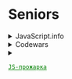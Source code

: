 # Seniors

<details>
  <summary>JavaScript.info</summary>

* [x] [chapter II](https://github.com/duttdutt/seniors/tree/main/javascript.info/chapter%20II)
* [x] [chapter IV](https://github.com/duttdutt/seniors/tree/main/javascript.info/chapter%20IV)
* [x] [chapter V](https://github.com/duttdutt/seniors/tree/main/javascript.info/chapter%20V)
* [x] [chapter VI](https://github.com/duttdutt/seniors/tree/main/javascript.info/chapter%20VI)
* [x] [chapter VII](https://github.com/duttdutt/seniors/tree/main/javascript.info/chapter%20VII)
* [x] [chapter VIII](https://github.com/duttdutt/seniors/tree/main/javascript.info/chapter%20VIII)
* [x] [chapter IX](https://github.com/duttdutt/seniors/tree/main/javascript.info/chapter%20IX)
* [x] [chapter X](https://github.com/duttdutt/seniors/tree/main/javascript.info/chapter%20X)
* [x] [chapter XI](https://github.com/duttdutt/seniors/tree/main/javascript.info/chapter%20XI)
</details>

<details>
  <summary>Codewars</summary>
  <details>
  <!-- ============= 2024 ============= -->
    <summary>2024</summary>
    <details>
    <summary>August, Total: 16<strong>(normal)</strong></summary>

* _5kyu_: 2 entries
* _6kyu_: 8 entries
* _7kyu_: 6 entries

    </details>
    <details>
    <summary>September, total: 9<strong>(bad)</strong></summary>

* _5kyu_: 2 entry
* _6kyu_: 2 entries
* _7kyu_: 5 entries

  </details>
  <details>
  <summary>October, total: 5<strong>(bad)</strong></summary>

* _5kyu_: 0 entry
* _6kyu_: 1 entries
* _7kyu_: 4 entries

  </details>

  <details>
  <summary>November, total: 1<strong>(bad)</strong></summary>

* _5kyu_: 0 entry
* _6kyu_: 1 entries
* _7kyu_: 0 entries

  </details>
  <details>
  <summary>December, total: 0<strong>(bad)</strong></summary>

* _5kyu_: 0 entry
* _6kyu_: 0 entries
* _7kyu_: 0 entries

  </details>
</details>
<details>
  <!-- ============= 2025 ============= -->
  <summary>2025</summary>
  <details>
  <summary>January 2025, total: 0<strong>(bad)</strong></summary>

* _5kyu_: 0 entry
* _6kyu_: 0 entries
* _7kyu_: 0 entries

  </details>
  <details>
  <summary>Ongoing: February 2025, total: 2<strong>(bad)</strong></summary>

* _5kyu_: 0 entry
* _6kyu_: 1 entries
* _7kyu_: 1 entries

  </details>
</details>
<!-- ============= All entries ============= -->
<details>
  <summary>All entries</summary>

### 5kyu

* [Greed is good](https://www.codewars.com/kata/5270d0d18625160ada0000e4) 15 August, 2024
* [DirectionsReduction](https://www.codewars.com/kata/550f22f4d758534c1100025a) 19 August, 2024
* [Moving Zeros to End](https://www.codewars.com/kata/52597aa56021e91c93000cb0) 14 September, 2024
* [Flatten](https://www.codewars.com/kata/513fa1d75e4297ba38000003) 23 September, 2024
* [The Hashtag Generator](https://www.codewars.com/kata/52449b062fb80683ec000024) 19 March, 2025

### 6kyu

* [Simple card game](https://www.codewars.com/kata/53417de006654f4171000587) 15 August, 2024
* [Two Sum](https://www.codewars.com/kata/52c31f8e6605bcc646000082) 15 August, 2024
* [Bit Counting](https://www.codewars.com/kata/526571aae218b8ee490006f4) 15 August, 2024
* [Persistent Bugger](https://www.codewars.com/kata/54bf1c2cd5b56cc47f0007a1) 16 August, 2024
* [Sum Of Digits](https://www.codewars.com/kata/541c8630095125aba6000c00) 17 August, 2024
* [Narcissistic Number](https://www.codewars.com/kata/5287e858c6b5a9678200083c) 17 August, 2024
* [Santas Master Plan](https://www.codewars.com/kata/52afd1fe8f7c52a0e1000304) 22 August, 2024
* [Unix Style](https://www.codewars.com/kata/52249faee9abb9cefa0001ee) 23 August, 2024
* [Find the odd int](https://www.codewars.com/kata/54da5a58ea159efa38000836) 14 September, 2024
* [Array Diff](https://www.codewars.com/kata/523f5d21c841566fde000009) 14 September, 2024
* [Polish Notation](https://www.codewars.com/kata/5e5b7f55c2e8ae0016f42339) 23 September, 2024
* [Array Diff](https://www.codewars.com/kata/523f5d21c841566fde000009) 14 October, 2024
* [Custom Array Filter](https://www.codewars.com/kata/53fc954904a45eda6b00097f) 3 March, 2025
* [Who Likes it](https://www.codewars.com/kata/5266876b8f4bf2da9b000362) 19 March, 2025

### 7kyu

* [Training Time](https://www.codewars.com/kata/572ab0cfa3af384df7000ff8) 15 August, 2024
* [How Many](https://www.codewars.com/kata/5a00e01cf96fb70001cfa659) 16 August, 2024
* [My Language Skills](www.codewars.com/kata/5b16490986b6d336c900007d) 19 August, 2024
* [Sum Even Numbers](https://www.codewars.com/kata/586beb5ba44cfc44ed0006c3) 22 August, 2024
* [Unique Sum](https://www.codewars.com/kata/56b1eb19247c01493a000065) 22 August, 2024
* [Credit Card Mask](https://www.codewars.com/kata/5412509bd436bd33920011bc) 27 August, 2024
* [Highest and Lowers](https://www.codewars.com/kata/554b4ac871d6813a03000035) 14 September, 2024
* [Descending Order](https://www.codewars.com/kata/5467e4d82edf8bbf40000155/solutions/javascript) 14 September, 2024
* [Sum of two lowest](https://www.codewars.com/kata/558fc85d8fd1938afb000014) 14 September, 2024
* [Map Function Issue](https://www.codewars.com/kata/560fbc2d636966b21e00009e) 15 September, 2024
* [Naughty or Nice](https://www.codewars.com/kata/5662b14e0a1fb8320a00005c) 19 September, 2024
* [Election Winners](https://www.codewars.com/kata/58881b859ab1e053240000cc) 3 March, 2025

</details>

</details>

<details>
  <summary>

<a href="https://t.me/jsgrill" style="color: #008000; text-decoration: underline">

    JS-прожарка

</a>

  </summary>

* _15 October_: 4 entries
  + 2 отлично(решил сам),
  + 1 хорошо(попросил чатик подсобить с реализацией(без кода, только текст))
  + 0 нормально(знатно распросил чатик + был код от него/подглядел в решения)
  + 1 плохо(без шансов)
* _16 October_: 1 entry
  + 1 отлично(решил сам)
* _19 October_: 2 entries
  + 3 нормально(знатно распросил чатик/подглядел в решения)

* [Task 0](https://t.me/jsgrill/23) 15 October, отлично
* [Task 1](https://t.me/jsgrill/26) 15 October, плохо
* [Task 2](https://t.me/jsgrill/27) 15 October, нормально
* [Task 3](https://t.me/jsgrill/28) 15 October, отлично
* [Task 5](https://t.me/jsgrill/30) 16 October, отлично
* [Task 7](https://t.me/jsgrill/32) 19 October, нормально
* [Task 9](https://t.me/jsgrill/35) 19 October, нормально
* [Task 10](https://t.me/jsgrill/37) 19 October, нормально
</details>

